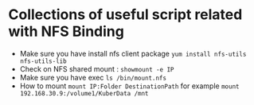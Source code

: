 # Collections of useful script related with NFS Binding

* Make sure you have install nfs client package `yum install nfs-utils nfs-utils-lib`
* Check on NFS shared mount : `showmount -e IP`
* Make sure you have exec `ls /bin/mount.nfs`
* How to mount `mount IP:Folder DestinationPath` for example `mount 192.168.30.9:/volume1/KuberData /mnt`